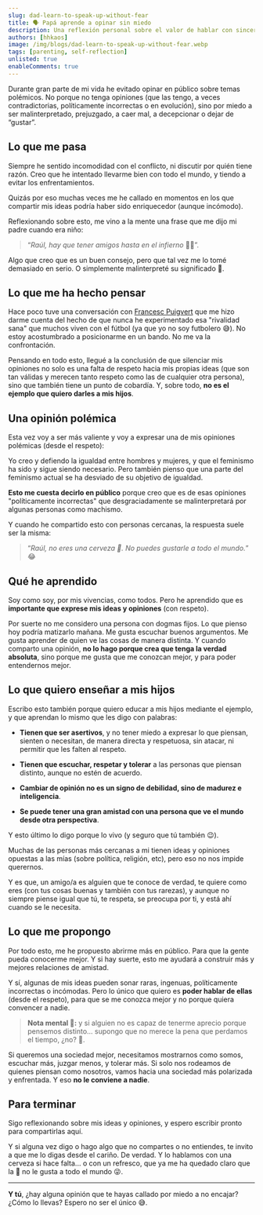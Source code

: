 ```yaml
---
slug: dad-learn-to-speak-up-without-fear
title: 🗣️ Papá aprende a opinar sin miedo
description: Una reflexión personal sobre el valor de hablar con sinceridad, conectar más allá de las diferencias y enseñar con el ejemplo en un mundo polarizado.
authors: [hhkaos]
image: /img/blogs/dad-learn-to-speak-up-without-fear.webp
tags: [parenting, self-reflection]
unlisted: true
enableComments: true 
---
```


Durante gran parte de mi vida he evitado opinar en público sobre temas polémicos. No porque no tenga opiniones (que las tengo, a veces contradictorias, políticamente incorrectas o en evolución), sino por miedo a ser malinterpretado, prejuzgado, a caer mal, a decepcionar o dejar de “gustar”.

## Lo que me pasa

Siempre he sentido incomodidad con el conflicto, ni discutir por quién tiene razón. Creo que he intentado llevarme bien con todo el mundo, y tiendo a evitar los enfrentamientos.

Quizás por eso muchas veces me he callado en momentos en los que compartir mis ideas podría haber sido enriquecedor (aunque incómodo).  

Reflexionando sobre esto, me vino a la mente una frase que me dijo mi padre cuando era niño:

> “*Raúl, hay que tener amigos hasta en el infierno* 👹🔥”.

Algo que creo que es un buen consejo, pero que tal vez me lo tomé demasiado en serio. O simplemente malinterpreté su significado 🤷.

## Lo que me ha hecho pensar

Hace poco tuve una conversación con [Francesc Puigvert](https://www.linkedin.com/in/francesc-puigvert-pell-905a8847/?originalSubdomain=es) que me hizo darme cuenta del hecho de que nunca he experimentado esa "rivalidad sana" que muchos viven con el fútbol (ya que yo no soy futbolero 😅). No estoy acostumbrado a posicionarme en un bando. No me va la confrontación.

Pensando en todo esto, llegué a la conclusión de que silenciar mis opiniones no solo es una falta de respeto hacia mis propias ideas (que son tan válidas y merecen tanto respeto como las de cualquier otra persona), sino que también tiene un punto de cobardía. Y, sobre todo, **no es el ejemplo que quiero darles a mis hijos**.

## Una opinión polémica

Esta vez voy a ser más valiente y voy a expresar una de mis opiniones polémicas (desde el respeto):  

Yo creo y defiendo la igualdad entre hombres y mujeres, y que el feminismo ha sido y sigue siendo necesario. Pero también pienso que una parte del feminismo actual se ha desviado de su objetivo de igualdad.

**Esto me cuesta decirlo en público** porque creo que es de esas opiniones "políticamente incorrectas" que desgraciadamente se malinterpretará por algunas personas como machismo.

Y cuando he compartido esto con personas cercanas, la respuesta suele ser la misma:

> “*Raúl, no eres una cerveza 🍺. No puedes gustarle a todo el mundo.*” 😂

## Qué he aprendido

Soy como soy, por mis vivencias, como todos. Pero he aprendido que es **importante que exprese mis ideas y opiniones** (con respeto).  

Por suerte no me considero una persona con dogmas fijos. Lo que pienso hoy podría matizarlo mañana. Me gusta escuchar buenos argumentos. Me gusta aprender de quien ve las cosas de manera distinta. Y cuando comparto una opinión, **no lo hago porque crea que tenga la verdad absoluta**, sino porque me gusta que me conozcan mejor, y para poder entendernos mejor.

## Lo que quiero enseñar a mis hijos

Escribo esto también porque quiero educar a mis hijos mediante el ejemplo, y que aprendan lo mismo que les digo con palabras:

* **Tienen que ser asertivos**, y no tener miedo a expresar lo que piensan, sienten o necesitan, de manera directa y respetuosa, sin atacar, ni permitir que les falten al respeto.

* **Tienen que escuchar, respetar y tolerar** a las personas que piensan distinto, aunque no estén de acuerdo.

* **Cambiar de opinión no es un signo de debilidad, sino de madurez e inteligencia**.

* **Se puede tener una gran amistad con una persona que ve el mundo desde otra perspectiva**.

Y esto último lo digo porque lo vivo (y seguro que tú también 😉). 

Muchas de las personas más cercanas a mi tienen ideas y opiniones opuestas a las mías (sobre política, religión, etc), pero eso no nos impide querernos.

Y es que, un amigo/a es alguien que te conoce de verdad, te quiere como eres (con tus cosas buenas y también con tus rarezas), y aunque no siempre piense igual que tú, te respeta, se preocupa por ti, y está ahí cuando se le necesita.

## Lo que me propongo

Por todo esto, me he propuesto abrirme más en público. Para que la gente pueda conocerme mejor. Y si hay suerte, esto me ayudará a construir más y mejores relaciones de amistad.

Y sí, algunas de mis ideas pueden sonar raras, ingenuas, políticamente incorrectas o incómodas. Pero lo único que quiero es **poder hablar de ellas** (desde el respeto), para que se me conozca mejor y no porque quiera convencer a nadie.

> **Nota mental 🧠:** y si alguien no es capaz de tenerme aprecio porque pensemos distinto... supongo que no merece la pena que perdamos el tiempo, ¿no? 🤷.

Si queremos una sociedad mejor, necesitamos mostrarnos como somos, escuchar más, juzgar menos, y tolerar más. Si solo nos rodeamos de quienes piensan como nosotros, vamos hacia una sociedad más polarizada y enfrentada. Y eso **no le conviene a nadie**.

## Para terminar

Sigo reflexionando sobre mis ideas y opiniones, y espero escribir pronto para compartirlas aquí.

Y si alguna vez digo o hago algo que no compartes o no entiendes, te invito a que me lo digas desde el cariño. De verdad. Y lo hablamos con una cerveza si hace falta... o con un refresco, que ya me ha quedado claro que la 🍺 no le gusta a todo el mundo 😜.

---

**Y tú**, ¿hay alguna opinión que te hayas callado por miedo a no encajar? ¿Cómo lo llevas? Espero no ser el único 😅.
